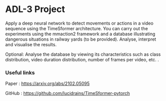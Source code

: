 # **ADL-3 Project**


Apply a deep neural network to detect movements or actions in a video sequence using the TimeSformer architecture. You can carry out the experiments using the mmaction2 framework and a database illustrating dangerous situations in railway yards (to be provided). Analyse, interpret and visualise the results.
   
Optional: Analyse the database by viewing its characteristics such as class distribution, video duration distribution, number of frames per video, etc. . 

### **Useful links**
Paper : https://arxiv.org/abs/2102.05095

GitHub : https://github.com/lucidrains/TimeSformer-pytorch
